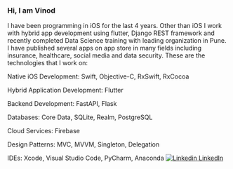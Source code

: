 ### Hi, I am Vinod

I have been programming in iOS for the last 4 years. Other than iOS I work with hybrid app development using flutter, Django REST framework and recently completed Data Science training with leading organization in Pune. I have published several apps on app store in many fields including insurance, healthcare, social media and data security.
These are the technologies that I work on:

Native iOS Development: Swift, Objective-C, RxSwift, RxCocoa

Hybrid Application Development: Flutter

Backend Development: FastAPI, Flask

Databases: Core Data, SQLite, Realm, PostgreSQL

Cloud Services: Firebase

Design Patterns: MVC, MVVM, Singleton, Delegation

IDEs: Xcode, Visual Studio Code, PyCharm, Anaconda
[![Linkedin](https://i.stack.imgur.com/gVE0j.png) LinkedIn](www.linkedin.com/in/vinod-jagtap)